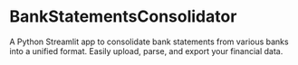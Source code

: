 # BankStatementsConsolidator
A Python Streamlit app to consolidate bank statements from various banks into a unified format. Easily upload, parse, and export your financial data.

